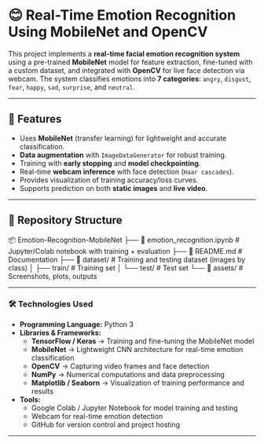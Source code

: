 # 😊 Real-Time Emotion Recognition Using MobileNet and OpenCV

This project implements a **real-time facial emotion recognition system** using a pre-trained **MobileNet** model for feature extraction, fine-tuned with a custom dataset, and integrated with **OpenCV** for live face detection via webcam. The system classifies emotions into **7 categories**: `angry`, `disgust`, `fear`, `happy`, `sad`, `surprise`, and `neutral`.

---

## 🚀 Features
- Uses **MobileNet** (transfer learning) for lightweight and accurate classification.
- **Data augmentation** with `ImageDataGenerator` for robust training.
- Training with **early stopping** and **model checkpointing**.
- Real-time **webcam inference** with face detection (`Haar cascades`).
- Provides visualization of training accuracy/loss curves.
- Supports prediction on both **static images** and **live video**.

---

## 📂 Repository Structure
📦 Emotion-Recognition-MobileNet
├── 📄 emotion_recognition.ipynb # Jupyter/Colab notebook with training + evaluation
├── 📄 README.md # Documentation
├── 📁 dataset/ # Training and testing dataset (images by class)
│ ├── train/ # Training set
│ └── test/ # Test set
└── 📁 assets/ # Screenshots, plots, outputs


---

### 🛠️ Technologies Used
- **Programming Language:** Python 3  
- **Libraries & Frameworks:**
  - **TensorFlow / Keras** → Training and fine-tuning the MobileNet model  
  - **MobileNet** → Lightweight CNN architecture for real-time emotion classification  
  - **OpenCV** → Capturing video frames and face detection  
  - **NumPy** → Numerical computations and data preprocessing  
  - **Matplotlib / Seaborn** → Visualization of training performance and results  
- **Tools:**
  - Google Colab / Jupyter Notebook for model training and testing  
  - Webcam for real-time emotion detection  
  - GitHub for version control and project hosting  


---
